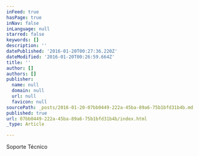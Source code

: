 ```yaml
---
inFeed: true
hasPage: true
inNav: false
inLanguage: null
starred: false
keywords: []
description: ''
datePublished: '2016-01-20T00:27:36.220Z'
dateModified: '2016-01-20T00:26:59.664Z'
title: ''
author: []
authors: []
publisher:
  name: null
  domain: null
  url: null
  favicon: null
sourcePath: _posts/2016-01-20-07bb0449-222a-45ba-89a6-75b1bfd31b4b.md
published: true
url: 07bb0449-222a-45ba-89a6-75b1bfd31b4b/index.html
_type: Article

---
```

Soporte Técnico